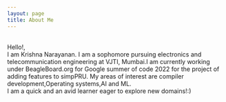 ```yaml
---
layout: page
title: About Me
---
```

<br>
Hello!,<br>
I am Krishna Narayanan. I am a sophomore pursuing electronics and telecommunication engineering at VJTI, Mumbai.I am currently working under BeagleBoard.org for Google summer of code 2022 for the project of adding features to simpPRU. My areas of interest are compiler development,Operating systems,AI and ML.
<br>
I am a quick and an avid learner eager to explore new domains!:)
<br>
<br>

